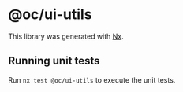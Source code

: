 # @oc/ui-utils

This library was generated with [Nx](https://nx.dev).

## Running unit tests

Run `nx test @oc/ui-utils` to execute the unit tests.
